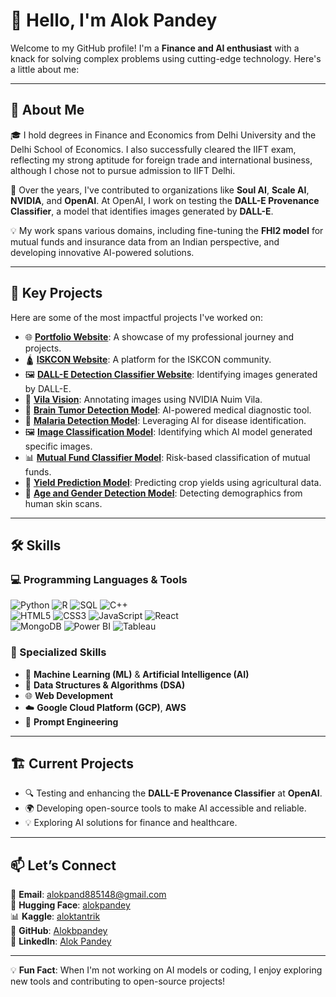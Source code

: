 # 👋 Hello, I'm Alok Pandey

Welcome to my GitHub profile! I'm a **Finance and AI enthusiast** with a knack for solving complex problems using cutting-edge technology. Here's a little about me:

---

## 📜 About Me

🎓 I hold degrees in Finance and Economics from Delhi University and the Delhi School of Economics. I also successfully cleared the IIFT exam, reflecting my strong aptitude for foreign trade and international business, although I chose not to pursue admission to IIFT Delhi. 

💼 Over the years, I've contributed to organizations like **Soul AI**, **Scale AI**, **NVIDIA**, and **OpenAI**. At OpenAI, I work on testing the **DALL-E Provenance Classifier**, a model that identifies images generated by **DALL-E**. 

💡 My work spans various domains, including fine-tuning the **FHI2 model** for mutual funds and insurance data from an Indian perspective, and developing innovative AI-powered solutions.

---

## 🚀 Key Projects

Here are some of the most impactful projects I've worked on:

- 🌐 **[Portfolio Website](#)**: A showcase of my professional journey and projects.
- 🛕 **[ISKCON Website](#)**: A platform for the ISKCON community.
- 🖼️ **[DALL-E Detection Classifier Website](#)**: Identifying images generated by DALL-E.
- 🎯 **[Vila Vision](#)**: Annotating images using NVIDIA Nuim Vila.
- 🧠 **[Brain Tumor Detection Model](#)**: AI-powered medical diagnostic tool.
- 🦟 **[Malaria Detection Model](#)**: Leveraging AI for disease identification.
- 🖼️ **[Image Classification Model](#)**: Identifying which AI model generated specific images.
- 📊 **[Mutual Fund Classifier Model](#)**: Risk-based classification of mutual funds.
- 🌾 **[Yield Prediction Model](#)**: Predicting crop yields using agricultural data.
- 👤 **[Age and Gender Detection Model](#)**: Detecting demographics from human skin scans.

---

## 🛠️ Skills

### 💻 Programming Languages & Tools
![Python](https://img.shields.io/badge/-Python-3776AB?logo=python&logoColor=white)
![R](https://img.shields.io/badge/-R-276DC3?logo=r&logoColor=white)
![SQL](https://img.shields.io/badge/-SQL-4479A1?logo=postgresql&logoColor=white)
![C++](https://img.shields.io/badge/-C++-00599C?logo=cplusplus&logoColor=white)  
![HTML5](https://img.shields.io/badge/-HTML5-E34F26?logo=html5&logoColor=white)
![CSS3](https://img.shields.io/badge/-CSS3-1572B6?logo=css3&logoColor=white)
![JavaScript](https://img.shields.io/badge/-JavaScript-F7DF1E?logo=javascript&logoColor=black)
![React](https://img.shields.io/badge/-React-61DAFB?logo=react&logoColor=black)  
![MongoDB](https://img.shields.io/badge/-MongoDB-47A248?logo=mongodb&logoColor=white)
![Power BI](https://img.shields.io/badge/-Power%20BI-F2C811?logo=powerbi&logoColor=black)
![Tableau](https://img.shields.io/badge/-Tableau-E97627?logo=tableau&logoColor=white)

### 🌟 Specialized Skills
- 🤖 **Machine Learning (ML)** & **Artificial Intelligence (AI)**
- 🔢 **Data Structures & Algorithms (DSA)**
- 🌐 **Web Development**
- ☁️ **Google Cloud Platform (GCP)**, **AWS**
- 🎯 **Prompt Engineering**

---

## 🏗️ Current Projects

- 🔍 Testing and enhancing the **DALL-E Provenance Classifier** at **OpenAI**.
- 🌍 Developing open-source tools to make AI accessible and reliable.
- 💡 Exploring AI solutions for finance and healthcare.

---

## 📫 Let’s Connect  

📧 **Email**: [alokpand885148@gmail.com](mailto:alokpand885148@gmail.com)  
🤗 **Hugging Face**: [alokpandey](https://huggingface.co/alokpandey)  
📊 **Kaggle**: [aloktantrik](https://www.kaggle.com/aloktantrik)  
🐙 **GitHub**: [Alokbpandey](https://github.com/Alokbpandey)  
💼 **LinkedIn**: [Alok Pandey](https://www.linkedin.com/in/alok--pandey/)

---

💡 **Fun Fact**: When I'm not working on AI models or coding, I enjoy exploring new tools and contributing to open-source projects!
